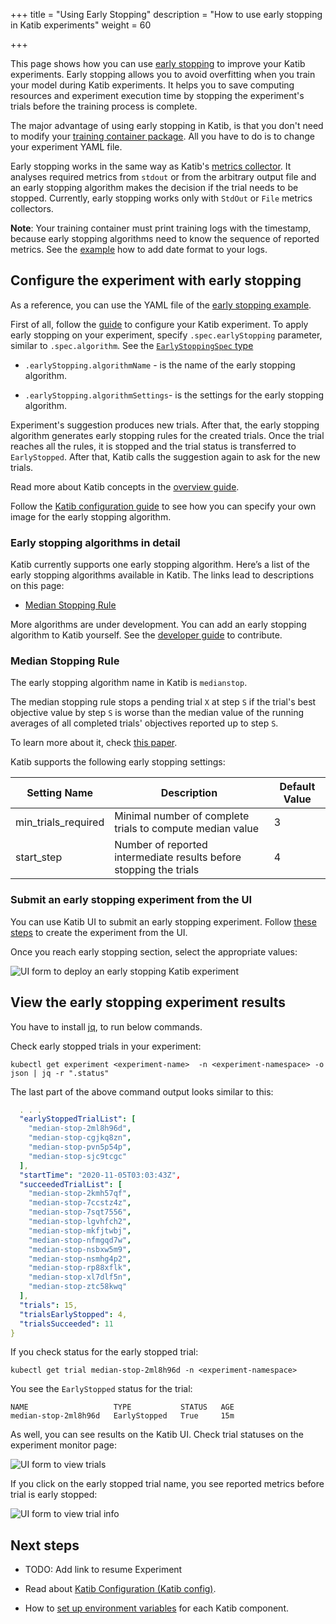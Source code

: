 +++
title = "Using Early Stopping"
description = "How to use early stopping in Katib experiments"
weight = 60
                    
+++

This page shows how you can use
[early stopping](https://en.wikipedia.org/wiki/Early_stopping) to improve your
Katib experiments.
Early stopping allows you to avoid overfitting when you train your model
during Katib experiments.
It helps you to save computing resources and experiment execution time by
stopping the experiment's trials before the training process is complete.

The major advantage of using early stopping in Katib, is that you don't
need to modify your
[training container package](/docs/components/hyperparameter-tuning/experiment/#packaging-your-training-code-in-a-container-image).
All you have to do is to change your experiment YAML file.

Early stopping works in the same way as Katib's
[metrics collector](http://localhost:1313/docs/components/hyperparameter-tuning/experiment/#metrics-collector).
It analyses required metrics from `stdout` or from the arbitrary output file and
an early stopping algorithm makes the decision if the trial needs to be stopped.
Currently, early stopping works only with `StdOut` or `File` metrics collectors.

**Note**: Your training container must print training logs with the timestamp,
because early stopping algorithms need to know the sequence of reported metrics.
See the
[example](https://github.com/kubeflow/katib/blob/master/examples/v1beta1/mxnet-mnist/mnist.py#L36)
how to add date format to your logs.

## Configure the experiment with early stopping

As a reference, you can use the YAML file of the
[early stopping example](https://github.com/kubeflow/katib/blob/master/examples/v1beta1/early-stopping/median-stop.yaml).

First of all, follow the [guide](/docs/components/hyperparameter-tuning/experiment/#configuring-the-experiment)
to configure your Katib experiment.
To apply early stopping on your experiment, specify `.spec.earlyStopping`
parameter, similar to `.spec.algorithm`. See the
[`EarlyStoppingSpec` type](https://github.com/kubeflow/katib/blob/master/pkg/apis/controller/common/v1beta1/common_types.go#L41-L58)

- `.earlyStopping.algorithmName` - is the name of the early stopping algorithm.

- `.earlyStopping.algorithmSettings`- is the settings for the early stopping algorithm.

Experiment's suggestion produces new trials. After that, the early stopping
algorithm generates early stopping rules for the created trials.
Once the trial reaches all the rules, it is stopped and the trial status is
transferred to `EarlyStopped`.
After that, Katib calls the suggestion again to ask for the new trials.

Read more about Katib concepts in the
[overview guide](/docs/components/hyperparameter-tuning/overview/#katib-concepts).

Follow the
[Katib configuration guide](/docs/components/hyperparameter-tuning/katib-config/#early-stopping-settings)
to see how you can specify your own image for the early stopping algorithm.

### Early stopping algorithms in detail

Katib currently supports one early stopping algorithm.
Here’s a list of the early stopping algorithms available in Katib.
The links lead to descriptions on this page:

- [Median Stopping Rule](#median-stopping-rule)

More algorithms are under development. You can add an early stopping algorithm
to Katib yourself. See the
[developer guide](https://github.com/kubeflow/katib/blob/master/docs/developer-guide.md) to contribute.

<a id="median-stopping-rule"></a>

### Median Stopping Rule

The early stopping algorithm name in Katib is `medianstop`.

The median stopping rule stops a pending trial `X` at step `S` if the trial's
best objective value by step `S` is worse than the median value of the running
averages of all completed trials' objectives reported up to step `S`.

To learn more about it, check [this paper](https://static.googleusercontent.com/media/research.google.com/en//pubs/archive/46180.pdf).

Katib supports the following early stopping settings:

<div class="table-responsive">
  <table class="table table-bordered">
    <thead class="thead-light">
      <tr>
        <th>Setting Name</th>
        <th>Description</th>
        <th>Default Value</th>
      </tr>
    </thead>
    <tbody>
      <tr>
        <td>min_trials_required</td>
        <td>Minimal number of complete trials to compute median value</td>
        <td>3</td>
      </tr>
      <tr>
        <td>start_step</td>
        <td>Number of reported intermediate results before stopping the trials</td>
        <td>4</td>
      </tr>
    </tbody>
  </table>
</div>

### Submit an early stopping experiment from the UI

You can use Katib UI to submit an early stopping experiment.
Follow
[these steps](/docs/components/hyperparameter-tuning/experiment/#running-the-experiment-from-the-katib-ui)
to create the experiment from the UI.

Once you reach early stopping section, select the appropriate values:

<img src="/docs/images/katib/katib-early-stopping-parameter.png"
  alt="UI form to deploy an early stopping Katib experiment"
  class="mt-3 mb-3 border border-info rounded">

## View the early stopping experiment results

You have to install [jq](https://stedolan.github.io/jq/download/),
to run below commands.

Check early stopped trials in your experiment:

```shell
kubectl get experiment <experiment-name>  -n <experiment-namespace> -o json | jq -r ".status"
```

The last part of the above command output looks similar to this:

```yaml
  . . .
  "earlyStoppedTrialList": [
    "median-stop-2ml8h96d",
    "median-stop-cgjkq8zn",
    "median-stop-pvn5p54p",
    "median-stop-sjc9tcgc"
  ],
  "startTime": "2020-11-05T03:03:43Z",
  "succeededTrialList": [
    "median-stop-2kmh57qf",
    "median-stop-7ccstz4z",
    "median-stop-7sqt7556",
    "median-stop-lgvhfch2",
    "median-stop-mkfjtwbj",
    "median-stop-nfmgqd7w",
    "median-stop-nsbxw5m9",
    "median-stop-nsmhg4p2",
    "median-stop-rp88xflk",
    "median-stop-xl7dlf5n",
    "median-stop-ztc58kwq"
  ],
  "trials": 15,
  "trialsEarlyStopped": 4,
  "trialsSucceeded": 11
}
```

If you check status for the early stopped trial:

```shell
kubectl get trial median-stop-2ml8h96d -n <experiment-namespace>
```

You see the `EarlyStopped` status for the trial:

```shell
NAME                   TYPE           STATUS   AGE
median-stop-2ml8h96d   EarlyStopped   True     15m
```

As well, you can see results on the Katib UI.
Check trial statuses on the experiment monitor page:

<img src="/docs/images/katib/katib-early-stopping-trials.png"
  alt="UI form to view trials"
  class="mt-3 mb-3 border border-info rounded">

If you click on the early stopped trial name, you see reported metrics before trial
is early stopped:

<img src="/docs/images/katib/katib-early-stopping-trial-info.png"
  alt="UI form to view trial info"
  class="mt-3 mb-3 border border-info rounded">

## Next steps

- TODO: Add link to resume Experiment

- Read about [Katib Configuration (Katib config)](/docs/components/katib/katib-config/).

- How to [set up environment variables](/docs/components/katib/env-variables/) for each Katib component.
